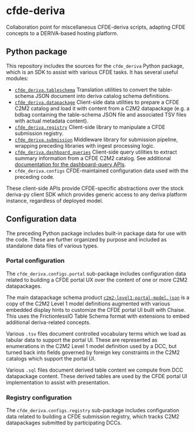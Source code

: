 # cfde-deriva
Collaboration point for miscellaneous CFDE-deriva scripts, adapting CFDE concepts to a DERIVA-based hosting platform.

## Python package

This repository includes the sources for the `cfde_deriva` Python
package, which is an SDK to assist with various CFDE tasks. It
has several useful modules:

- [`cfde_deriva.tableschema`](cfde_deriva/tableschema.py) Translation utilities to convert the table-schema JSON document into deriva catalog schema definitions.
- [`cfde_deriva.datapackage`](cfde_deriva/datapackage.py) Client-side data utilities to prepare a CFDE C2M2 catalog and load it with content from a C2M2 datapackage (e.g. a bdbag containing the table-schema JSON file and associated TSV files with actual metadata content).
- [`cfde_deriva.registry`](cfde_deriva/registry.py) Client-side library to manipulate a CFDE submission registry.
- [`cfde_deriva.submission`](cfde_deriva/submission.py) Middleware library for submission pipeline, wrapping preceding libraries with ingest processing logic.
- [`cfde_deriva.dashboard_queries`](cfde_deriva/dashboard_queries.py) Client-side query utilities to extract summary information from a CFDE C2M2 catalog. See additional [documentation for the dashboard-query APIs](README-dashboard-query.md).
- `cfde_deriva.configs` CFDE-maintained configuration data used with the preceding code.

These client-side APIs provide CFDE-specific abstractions over
the stock deriva-py client SDK which provides generic access to any
deriva platform instance, regardless of deployed model.

## Configuration data

The preceding Python package includes built-in package data for use
with the code. These are further organized by purpose and included as
standalone data files of various types.

### Portal configuration

The `cfde_deriva.configs.portal` sub-package includes configuration
data related to building a CFDE portal UX over the content of one or
more C2M2 datapackages.

The main datapackage schema product
[`c2m2-level1-portal-model.json`](cfde_deriva/configs/portal/c2m2-level1-portal-model.json)
is a copy of the C2M2 Level 1 model definitions augmented with various
embedded display hints to customize the CFDE portal UI built with
Chaise. This uses the FrictionlessIO Table Schema format with
extensions to embed additional deriva-related concepts.

Various `.tsv` files document controlled vocabulary terms which we
load as tabular data to support the portal UI. These are represented
as enumerations in the C2M2 Level 1 model definition used by a DCC,
but turned back into fields governed by foreign key constraints in the
C2M2 catalogs which support the portal UI.

Various `.sql` files document derived table content we compute from
DCC datapackage content. These derived tables are used by the CFDE
portal UI implementation to assist with presentation.

### Registry configuration

The `cfde_deriva.configs.registry` sub-package includes configuration
data related to building a CFDE submission registry, which tracks C2M2
datapackages submitted by participating DCCs.

